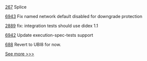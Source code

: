 
[267](https://github.com/hyperledger-labs/hyperledger-labs.github.io/pull/267) Splice

[6943](https://github.com/hyperledger/besu/pull/6943) Fix named network default disabled for downgrade protection

[2889](https://github.com/hyperledger/aries-cloudagent-python/pull/2889) fix: integration tests should use didex 1.1

[6942](https://github.com/hyperledger/besu/pull/6942) Update execution-spec-tests support

[688](https://github.com/hyperledger-labs/fabric-operations-console/pull/688) Revert to UBI8 for now.


[See more >>>](https://start-here.hyperledger.org/pull-requests)
